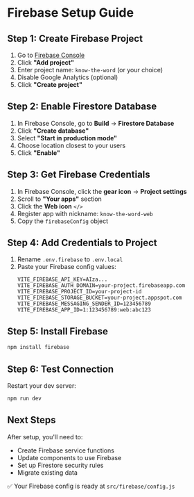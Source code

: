 # Firebase Setup Guide

## Step 1: Create Firebase Project

1. Go to [Firebase Console](https://console.firebase.google.com)
2. Click **"Add project"**
3. Enter project name: `know-the-word` (or your choice)
4. Disable Google Analytics (optional)
5. Click **"Create project"**

## Step 2: Enable Firestore Database

1. In Firebase Console, go to **Build** → **Firestore Database**
2. Click **"Create database"**
3. Select **"Start in production mode"**
4. Choose location closest to your users
5. Click **"Enable"**

## Step 3: Get Firebase Credentials

1. In Firebase Console, click the **gear icon** → **Project settings**
2. Scroll to **"Your apps"** section
3. Click the **Web icon** `</>`
4. Register app with nickname: `know-the-word-web`
5. Copy the `firebaseConfig` object

## Step 4: Add Credentials to Project

1. Rename `.env.firebase` to `.env.local`
2. Paste your Firebase config values:
   ```
   VITE_FIREBASE_API_KEY=AIza...
   VITE_FIREBASE_AUTH_DOMAIN=your-project.firebaseapp.com
   VITE_FIREBASE_PROJECT_ID=your-project-id
   VITE_FIREBASE_STORAGE_BUCKET=your-project.appspot.com
   VITE_FIREBASE_MESSAGING_SENDER_ID=123456789
   VITE_FIREBASE_APP_ID=1:123456789:web:abc123
   ```

## Step 5: Install Firebase

```bash
npm install firebase
```

## Step 6: Test Connection

Restart your dev server:
```bash
npm run dev
```

## Next Steps

After setup, you'll need to:
- Create Firebase service functions
- Update components to use Firebase
- Set up Firestore security rules
- Migrate existing data

✅ Your Firebase config is ready at `src/firebase/config.js`
